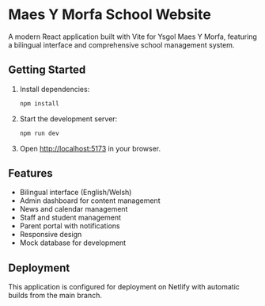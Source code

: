 # Maes Y Morfa School Website

A modern React application built with Vite for Ysgol Maes Y Morfa, featuring a bilingual interface and comprehensive school management system.

## Getting Started

1. Install dependencies:
   ```bash
   npm install
   ```

2. Start the development server:
   ```bash
   npm run dev
   ```

3. Open [http://localhost:5173](http://localhost:5173) in your browser.

## Features

- Bilingual interface (English/Welsh)
- Admin dashboard for content management
- News and calendar management
- Staff and student management
- Parent portal with notifications
- Responsive design
- Mock database for development

## Deployment

This application is configured for deployment on Netlify with automatic builds from the main branch.
